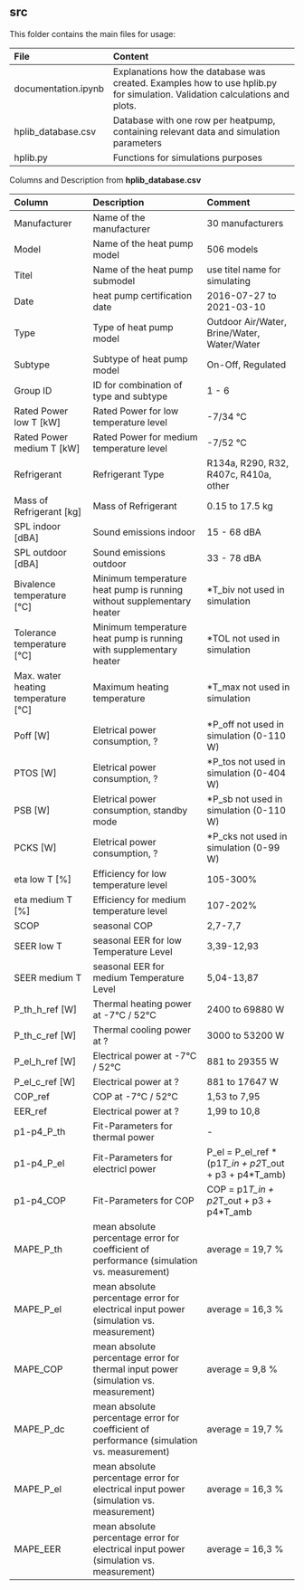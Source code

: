 ## src

This folder contains the main files for usage:

|File|Content|
|:---|:---|
|documentation.ipynb|Explanations how the database was created. Examples how to use hplib.py for simulation. Validation calculations and plots.|
|hplib_database.csv|Database with one row per heatpump, containing relevant data and simulation parameters|
|hplib.py|Functions for simulations purposes|

Columns and Description from **hplib_database.csv**

| Column | Description | Comment |
| :--- | :--- | :--- |
| Manufacturer | Name of the manufacturer | 30 manufacturers |
| Model | Name of the heat pump model | 506 models |
| Titel | Name of the heat pump submodel | use titel name for simulating |
| Date | heat pump certification date | 2016-07-27 to 2021-03-10 |
| Type | Type of heat pump model | Outdoor Air/Water, Brine/Water,  Water/Water |
| Subtype | Subtype of heat pump model | On-Off, Regulated|
| Group ID | ID for combination of type and subtype | 1 - 6|
| Rated Power low T [kW] | Rated Power for low temperature level | -7/34 °C |
| Rated Power medium T [kW] | Rated Power for medium temperature level | -7/52 °C|
| Refrigerant | Refrigerant Type | R134a, R290, R32, R407c, R410a, other |
| Mass of Refrigerant [kg]| Mass of Refrigerant | 0.15 to 17.5 kg |
| SPL indoor [dBA]| Sound emissions indoor| 15 - 68 dBA|
| SPL outdoor [dBA]| Sound emissions outdoor| 33 - 78 dBA|
| Bivalence temperature [°C] | Minimum temperature heat pump is running without supplementary heater| *T_biv not used in simulation|
| Tolerance temperature [°C] | Minimum temperature heat pump is running with supplementary heater| *TOL not used in simulation|
| Max. water heating temperature [°C] | Maximum heating temperature | *T_max not used in simulation|
| Poff [W] | Eletrical power consumption, ? | *P_off not used in simulation (0-110 W)|
| PTOS [W] | Eletrical power consumption, ? | *P_tos not used in simulation (0-404 W)|
| PSB [W] | Eletrical power consumption, standby mode | *P_sb not used in simulation (0-110 W)|
| PCKS [W] | Eletrical power consumption, ? | *P_cks not used in simulation (0-99 W)|
| eta low T [%] | Efficiency for low temperature level| 105-300% |
| eta medium T [%] | Efficiency for medium temperature level| 107-202% |
| SCOP | seasonal COP | 2,7-7,7 |
| SEER low T | seasonal EER for low Temperature Level | 3,39-12,93 |
| SEER medium T | seasonal EER for medium Temperature Level | 5,04-13,87 |
| P_th_h_ref [W]| Thermal heating power at -7°C / 52°C | 2400 to 69880 W |
| P_th_c_ref [W]| Thermal cooling power at ? | 3000 to 53200 W |
| P_el_h_ref [W]| Electrical power at -7°C / 52°C | 881 to 29355 W |
| P_el_c_ref [W]| Electrical power at ? | 881 to 17647 W |
| COP_ref | COP at -7°C / 52°C | 1,53 to 7,95 |
| EER_ref | Electrical power at ? | 1,99 to 10,8 |
| p1-p4_P_th | Fit-Parameters for thermal power  | - |
| p1-p4_P_el | Fit-Parameters for electricl power  | P_el = P_el_ref * (p1*T_in + p2*T_out + p3 + p4*T_amb) |
| p1-p4_COP | Fit-Parameters for COP  | COP = p1*T_in + p2*T_out + p3 + p4*T_amb|
| MAPE_P_th | mean absolute percentage error for coefficient of performance (simulation vs. measurement) | average = 19,7 % |
| MAPE_P_el | mean absolute percentage error for electrical input power (simulation vs. measurement) | average = 16,3 % |
| MAPE_COP | mean absolute percentage error for thermal input power (simulation vs. measurement) | average = 9,8 % |
| MAPE_P_dc | mean absolute percentage error for coefficient of performance (simulation vs. measurement) | average = 19,7 % |
| MAPE_P_el | mean absolute percentage error for electrical input power (simulation vs. measurement) | average = 16,3 % |
| MAPE_EER | mean absolute percentage error for electrical input power (simulation vs. measurement) | average = 16,3 % |
